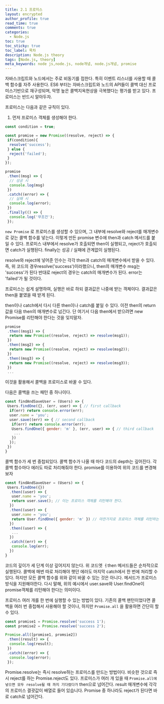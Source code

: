 ```yaml
---
title: 2.1 프로미스
layout: encrypted
author_profile: true
read_time: true
comments: true
categories:
  - Node.js
toc: true
toc_sticky: true
toc_label: 목차
description: Node.js theory
tags: [Node.js, theory]
meta_keywords: node js,node.js, node개념, node.js개념, promise
---
```


자바스크립트와 노드에서는 주로 비동기를 접한다. 특히 이벤트 리스너를 사용할 때 콜백 함수를 자주 사용한다. ES6 부터는 자바스크립트와 노드의 API들이 콜백 대신 프로미스기반으로 재구성되며, 악명 높은 콜백지옥현상을 극복했다는 평가를 받고 있다. 프로미스는 반드시 알아두자.

프로미스는 다음과 같은 규칙이 있다.

1. 먼저 프로미스 객체를 생성해야 한다.

```javascript
const condition = true;

const promise = new Promise((resolve, reject) => {
 if(condition){
  resolve('success');
 } else {
  reject('failed');
 }
});

promise
 .then((msg) => {
  // 성공 시
  console.log(msg)
 })
 .catch((error) => {
  // 실패 시
  console.log(error);
 })
 .finally(() => {
  console.log('무조건');
 });
```

`new Promise` 로 프로미스를 생성할 수 있으며, 그 내부에 resolve와 reject를 매개변수로 갖는 콜백 함수를 넣는다. 이렇게 만든 promise 변수에 then과 catch 메서드를 붙일 수 있다. 프로미스 내부에서 resolve가 호출되면 then이 실행되고, reject가 호출되면 catch가 실행된다. finally는 성공 / 실패에 관계없이 실행된다.

resolve와 reject에 넣어준 인수는 각각 then과 catch의 매개변수에서 받을 수 있다. 즉, 위 코드의 경우resolve('success')이라했으니, then의 매개변수 msg는 'success'가 된다 반대로 reject의 경우는 catch의 매개변수가 된다. error는 'failed'가 될 것이다.

프로미스는 쉽게 설명하여, 실행은 바로 하되 결과값은 나중에 받는 객체이다. 결과값은 then을 붙였을 때 받게 된다.

then이나 catch에서 다시 다른 then이나 catch를 붙일 수 있다. 이전 then의 return 값을 다음 then의 매개변수로 넘긴다. 단 여기서 다음 then에서 받으려면 new Promise를 리턴해야 한다는 것을 잊지말자.

```js
promise
 .then((msg1) => {
  return new Promise((resolve, reject) => resolve(msg1));
 })
 .then((msg2) => {
  return new Promise((resolve, reject) => resolve(msg2));
 })
 .then((msg3) => {
  return new Promise((resolve, reject) => resolve(msg3));
 })
 ...
```

이것을 활용해서 콜백을 프로미스로 바꿀 수 있다.

다음은 콜백을 쓰는 패턴 중 하나이다.

```js
const findAndSaveUser = (Users) => {
 Users.findOne({}, (err, user) => { // first callback
  if(err) return console.error(err);
  user.name = 'you';
  user.save((err) => { // second callback
   if(err) return console.error(err);
   Users.findOne({ gender: 'm' }, (err, user) => { // third callback
    ...
   })
  });
 })
}
```

콜백 함수가 세 번 중첩되있다. 콜백 함수가 나올 때 마다 코드의 depth는 깊어진다. 각 콜백 함수마다 에러도 따로 처리해줘야 한다. promise를 이용하여 위의 코드를 변경해보자

```js
const findAndSaveUser = (Users) => {
 Users.findOne({})
  .then((user) => {
   user.name = 'you';
   return user.save(); // 이는 프로미스 객체를 리턴해야 한다.
  })
  .then((user) => {
   user.name = 'you';
   return User.findOne({ gender: 'm' }) // 마찬가지로 프로미스 객체를 리턴하는 함수여야 한다.
  })
  .then((user) => {
   ...
  })
  .catch((err) => {
   console.log(err);
  })
}
```

코드의 깊이가 세 단계 이상 깊어지지 않는다. 위 코드엣 ㅓthen 메서드들은 순차적으로 실행된다. 콜백에 매번 따로 처리해야 햇던 에러도 마지막 catch에서 한 번에 처리할 수 있다. 하지만 모든 콜백 함수를 위와 같이 바꿀 수 있는 것은 아니다. 메서드가 프로미스 방식을 지원해야한다. 다시 말해,  위의 예시에서 user.save와 User.findOne이 promise객체를 리턴해야 한다는 의미이다.

프로미스 여러 개를 한 번에 실행할 수 있는 방법이 있다. 기존의 콜백 팬턴이었다면 콜백을 여러 번 중첩해서 사용해야 할 것이나, 하지만 `Promise.all` 을 활용하면 간단히 할 수 있다.

```js
const promise1 = Promise.resolve('success 1');
const promise2 = Promise.resolve('success 2');

Promise.all([promise1, promsie2])
 .then((result) => {
  console.log(result);
 })
 .catch((error) => {
  console.log(error);
 });
```

Promise.resolve는 즉시 resolve하는 프로미스를 만드는 방법이다. 비슷한 것으로 즉시 reject를 하는 Promise.reject도 있다. 프로미스가 여러 개 있을 때 `Promise.all에 넣으면 모두 resolve될 때 까지 기다렸다가` then으로 넘어간다. result 매개변수에 각각의 프로미스 결괏값이 배열로 들어 있습니다. Promise 중 하나라도 reject가 된다면 바로 catch로 넘어간다.

<img src="{{ site.url }}{{ site.baseurl }}/assets/images/node.js/1.1.2.png" alt="" />
